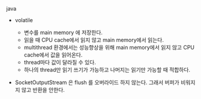 java
- volatile
	- 변수를 main memory 에 저장한다.
	- 읽을 때 CPU cache에서 읽지 않고 main memory에서 읽는다.
	- multithread 환경에서는 성능향상을 위해 main memory에서 읽지 않고 CPU cache에서 값을 읽어온다.
	- thread마다 값이 달라질 수 있다.
	- 하나의 thread만 읽기 쓰기가 가능하고 나머지는 읽기만 가능할 때 적합하다.

- SocketOutputStream 은 flush 를 오버라이드 하지 않는다. 그래서 버퍼가 비워지지 않고 반환을 안한다.